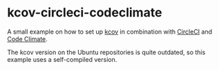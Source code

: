 # kcov-circleci-codeclimate

A small example on how to set up [kcov] in combination with [CircleCI] and
[Code Climate]. 


The kcov version on the Ubuntu repositories is quite outdated, so this example
uses a self-compiled version.

[CircleCI]: https://circleci.com
[Code Climate]: https://codeclimate.com/
[kcov]: https://github.com/SimonKagstrom/kcov/

